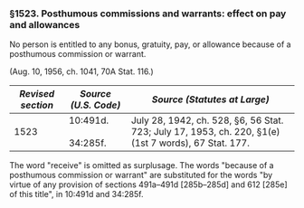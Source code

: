 ### §1523. Posthumous commissions and warrants: effect on pay and allowances ###

No person is entitled to any bonus, gratuity, pay, or allowance because of a posthumous commission or warrant.

(Aug. 10, 1956, ch. 1041, 70A Stat. 116.)

|*Revised section*|   *Source (U.S. Code)*   |                                    *Source (Statutes at Large)*                                    |
|-----------------|--------------------------|----------------------------------------------------------------------------------------------------|
|      1523       |10:491d.<br/><br/>34:285f.|July 28, 1942, ch. 528, §6, 56 Stat. 723; July 17, 1953, ch. 220, §1(e) (1st 7 words), 67 Stat. 177.|

The word "receive" is omitted as surplusage. The words "because of a posthumous commission or warrant" are substituted for the words "by virtue of any provision of sections 491a–491d [285b–285d] and 612 [285e] of this title", in 10:491d and 34:285f.